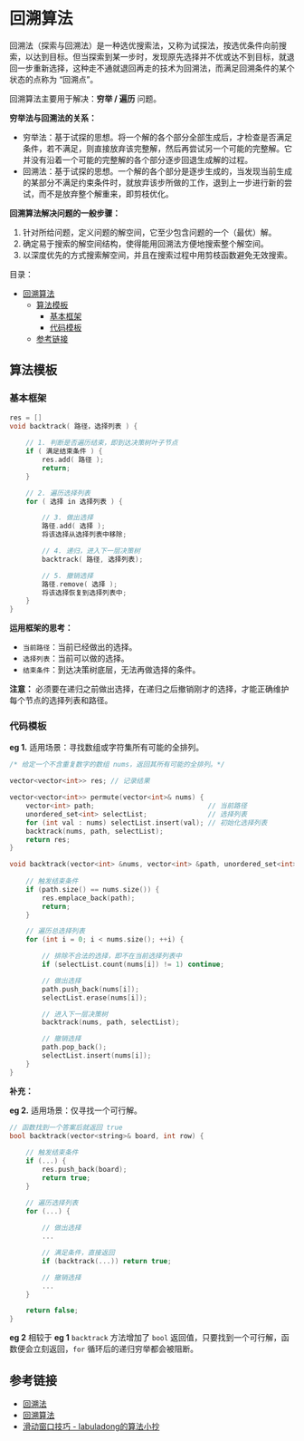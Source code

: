 # 回溯算法

回溯法（探索与回溯法）是一种选优搜索法，又称为试探法，按选优条件向前搜索，以达到目标。但当探索到某一步时，发现原先选择并不优或达不到目标，就退回一步重新选择，这种走不通就退回再走的技术为回溯法，而满足回溯条件的某个状态的点称为 “回溯点”。

回溯算法主要用于解决：**穷举 / 遍历** 问题。

**穷举法与回溯法的关系：**

* 穷举法：基于试探的思想。将一个解的各个部分全部生成后，才检查是否满足条件，若不满足，则直接放弃该完整解，然后再尝试另一个可能的完整解。它并没有沿着一个可能的完整解的各个部分逐步回退生成解的过程。
* 回溯法：基于试探的思想。一个解的各个部分是逐步生成的，当发现当前生成的某部分不满足约束条件时，就放弃该步所做的工作，退到上一步进行新的尝试，而不是放弃整个解重来，即剪枝优化。

**回溯算法解决问题的一般步骤：**

1. 针对所给问题，定义问题的解空间，它至少包含问题的一个（最优）解。
2. 确定易于搜索的解空间结构，使得能用回溯法方便地搜索整个解空间。
3. 以深度优先的方式搜索解空间，并且在搜索过程中用剪枝函数避免无效搜索。

目录：

- [回溯算法](#回溯算法)
  - [算法模板](#算法模板)
    - [基本框架](#基本框架)
    - [代码模板](#代码模板)
  - [参考链接](#参考链接)

## 算法模板

### 基本框架

```C++
res = []
void backtrack( 路径，选择列表 ) {
    
    // 1. 判断是否遍历结束，即到达决策树叶子节点
    if ( 满足结束条件 ) {
        res.add( 路径 );
        return;
    }

    // 2. 遍历选择列表
    for ( 选择 in 选择列表 ) {

        // 3. 做出选择
        路径.add( 选择 );
        将该选择从选择列表中移除;

        // 4. 递归，进入下一层决策树
        backtrack( 路径, 选择列表);

        // 5. 撤销选择
        路径.remove( 选择 );
        将该选择恢复到选择列表中;
    }
}
```

**运用框架的思考：**

* `当前路径`：当前已经做出的选择。
* `选择列表`：当前可以做的选择。
* `结束条件`：到达决策树底层，无法再做选择的条件。

**注意：** 必须要在递归之前做出选择，在递归之后撤销刚才的选择，才能正确维护每个节点的选择列表和路径。

### 代码模板

**eg 1.** 适用场景：寻找数组或字符集所有可能的全排列。

```C++
/* 给定一个不含重复数字的数组 nums，返回其所有可能的全排列。*/

vector<vector<int>> res; // 记录结果

vector<vector<int>> permute(vector<int>& nums) {
    vector<int> path;                            // 当前路径
    unordered_set<int> selectList;               // 选择列表
    for (int val : nums) selectList.insert(val); // 初始化选择列表
    backtrack(nums, path, selectList);
    return res;
}

void backtrack(vector<int> &nums, vector<int> &path, unordered_set<int> &selectList) {
    
    // 触发结束条件
    if (path.size() == nums.size()) {
        res.emplace_back(path);
        return;
    }

    // 遍历总选择列表
    for (int i = 0; i < nums.size(); ++i) {

        // 排除不合法的选择，即不在当前选择列表中
        if (selectList.count(nums[i]) != 1) continue;

        // 做出选择
        path.push_back(nums[i]);
        selectList.erase(nums[i]);

        // 进入下一层决策树
        backtrack(nums, path, selectList);

        // 撤销选择
        path.pop_back();
        selectList.insert(nums[i]);
    }
}
```

**补充：**

**eg 2.** 适用场景：仅寻找一个可行解。

```C++
// 函数找到一个答案后就返回 true
bool backtrack(vector<string>& board, int row) {
    
    // 触发结束条件
    if (...) {
        res.push_back(board);
        return true;
    }

    // 遍历选择列表
    for (...) {
        
        // 做出选择
        ...

        // 满足条件，直接返回
        if (backtrack(...)) return true;

        // 撤销选择
        ...
    }

    return false;
}
```

**eg 2** 相较于 **eg 1** `backtrack` 方法增加了 `bool` 返回值，只要找到一个可行解，函数便会立刻返回，`for` 循环后的递归穷举都会被阻断。

## 参考链接

* [回溯法](https://baike.baidu.com/item/%E5%9B%9E%E6%BA%AF%E6%B3%95)
* [回溯算法](https://baike.baidu.com/item/%E5%9B%9E%E6%BA%AF%E7%AE%97%E6%B3%95/9258495)
* [滑动窗口技巧 - labuladong的算法小抄](https://labuladong.gitbook.io/algo/mu-lu-ye/hui-su-suan-fa-xiang-jie-xiu-ding-ban)
